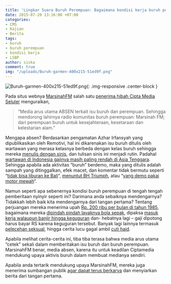 ```yaml
---
title: 'Lingkar Suara Buruh Perempuan: Bagaimana kondisi kerja buruh perempuan?'
date: 2015-07-20 13:16:00 +07:00
categories:
- CMS
- Kajian
- Berita
tags:
- buruh
- buruh perempuan
- kondisi kerja
- LSBP
author: siska
comment: true
img: "/uploads/Buruh-garmen-400x215-51ed9f.png"
---
```


![Buruh-garmen-400x215-51ed9f.png](/uploads/Buruh-garmen-400x215-51ed9f.png){: .img-responsive .center-block }

Pada situs webnya [MarsinahFM](http://www.marsinahfm.com/) salah satu [penerima hibah Cipta Media Seluler](http://ciptamedia.org/hibah/261-lingkar-suara-buruh-perempuan-2/) menguraikan,

> “Media arus utama ABSEN terkait isu buruh dan perempuan. Sehingga mendorong lahirnya radio komunitas buruh perempuan: Marsinah FM; dari perempuan buruh untuk kesejahteraan, kesetaraan dan kelestarian alam.”

Mengapa absen? Berdasarkan pengamatan Azhar Irfansyah yang dipublikasikan oleh Remotivi, hal ini dikarenakan isu buruh ditulis oleh wartawan yang merasa kelasnya berbeda dengan kelas buruh sehingga mereka [menulis dengan sinis](http://www.remotivi.or.id/amatan/41/Rutinitas-Berita-dan-Sinisme-Terhadap-Buruh), dan tulisan sinis ini menjadi rutin. Padahal [wartawan di Indonesia gajinya masih paling rendah di Asia Tenggara](http://nasional.tempo.co/read/news/2013/11/04/173526902/di-asia-tenggara-gaji-jurnalis-indonesia-rendah). Sehingga apabila ada aktivitas “buruh” berdemo, maka yang ditulis adalah sampah yang ditinggalkan, efek macet, dan komentar tidak bermutu seperti “[tidak bisa liburan ke Bali](http://finance.detik.com/read/2014/09/07/162410/2683667/4/upah-rp-24-juta-bulan-buruh-nggak-bisa-liburan-ke-bali)“, [menuntut BH Triumph](http://solidaritas.net/2015/01/ini-penjelasan-buruh-jateng-minta-bh-triumph.html),  atau “[yang demo pakai motor mewah](http://solidaritas.net/2015/01/fakta-dibalik-motor-ninja-buruh.html)“.

Namun seperti apa sebenernya kondisi buruh perempuan di tengah tengah pemberitaan nyinyir seperti ini? Darimana anda sebaiknya mendengarnya? Tidakkah lebih baik kita mendengarnya dari tangan pertama? Tentang perjuangan mereka menerima upah [Rp. 200 ribu per bulan di tahun 1985](http://www.marsinahfm.com/akhirnya-thien-kusna-memutuskan-terus-berjuang/), bagaimana mereka [dipindah pindah layaknya bola sepak](http://www.marsinahfm.com/keluar-kerja-karena-tak-nyaman/), dipaksa [masuk kerja walaupun banjir hingga keguguran](http://www.marsinahfm.com/keguguran-nur-berjuang-mendapat-ganti-biaya-rumah-sakit/) dan- hebatnya lagi – gaji dipotong harus bayar RS karena keguguran tersebut. Banyak lagi lainnya termasuk [pelecehan seksual](http://www.marsinahfm.com/nasib-buruh-kontrak/), hingga cerita lucu gagal ambil [cuti haid](http://www.marsinahfm.com/susahnya-ambil-cuti-haid/).

Apabila melihat cerita-cerita ini, tiba tiba terasa bahwa media arus utama “cetek” sekali dalam memberitakan isu buruh dan buruh perempuan. MarsinahFM benar, media absen, karena itu untuk keadilan Ciptamedia mendukung upaya aktivis buruh dalam membuat medianya sendiri.

Apabila anda tertarik mendukung upaya MarsinahFM, mereka juga menerima sumbangan publik [agar dapat terus berkarya](http://www.marsinahfm.com/dukung-kami/) dan menyiarkan berita dari tangan pertama.